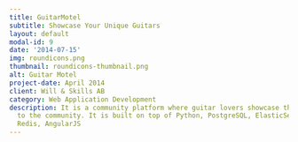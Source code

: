 ```yaml
---
title: GuitarMotel
subtitle: Showcase Your Unique Guitars
layout: default
modal-id: 9
date: '2014-07-15'
img: roundicons.png
thumbnail: roundicons-thumbnail.png
alt: Guitar Motel
project-date: April 2014
client: Will & Skills AB
category: Web Application Development
description: It is a community platform where guitar lovers showcase their guitar
  to the community. It is built on top of Python, PostgreSQL, ElasticSearch, Celery,
  Redis, AngularJS
---
```


